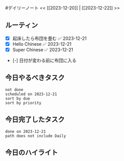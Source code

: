 #デイリーノート
<< [[2023-12-20]] | [[2023-12-22]] >>
## ルーティン
- [x] 起床したら布団を畳む ✅ 2023-12-21
- [x] Hello Chinese ✅ 2023-12-21
- [x] Super Chinese ✅ 2023-12-21
- [-] 日付が変わる前に布団に入る
## 今日やるべきタスク
```tasks
not done
scheduled on 2023-12-21
sort by due
sort by priority
```
## 今日完了したタスク
```tasks
done on 2023-12-21
path does not include Daily
```
## 今日のハイライト
